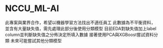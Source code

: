# NCCU_ML-AI

此專案與業界合作，希望以機器學習方法找出不適任員工
此數據為不平衡資料，並含有大量缺失值，需先處理此部分後使用分類模型
目前EDA對缺失值加上label column並判斷缺失值之分佈決定所填入數據
接著使用PCA與XGBoost嘗試資料分類
未來可能嘗試其他分類模型
